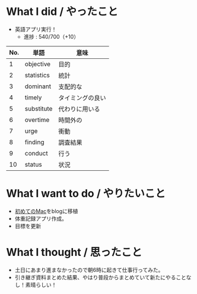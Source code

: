 # What I did / やったこと
- 英語アプリ実行！
  - 進捗 : 540/700（+10）

| No. | 単語 | 意味 |
|---|---|---|
| 1 | objective | 目的 |
| 2 | statistics | 統計 |
| 3 | dominant | 支配的な |
| 4 | timely | タイミングの良い |
| 5 | substitute | 代わりに用いる |
| 6 | overtime | 時間外の |
| 7 | urge | 衝動 |
| 8 | finding | 調査結果 |
| 9 | conduct | 行う |
| 10 | status | 状況 |

# What I want to do / やりたいこと
- [初めてのMac](https://slideck.io/github.com/yamap55/Slide/20170113/first_mac.md#/)をblogに移植
- 体重記録アプリ作成。
- 目標を更新

# What I thought / 思ったこと
- 土日にあまり進まなかったので朝6時に起きて仕事行ってみた。
- 引き継ぎ資料まとめた結果、やはり普段からまとめていて新たにやることなし！素晴らしい！
